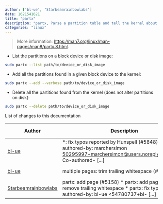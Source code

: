 ```yaml
---
author: ['bl-ue', 'Starbeamrainbowlabs']
date: 1621541621
title: "partx"
description: "partx, Parse a partition table and tell the kernel about it."
categories: "linux"
---
```

> More information: <https://man7.org/linux/man-pages/man8/partx.8.html>.

- List the partitions on a block device or disk image:

```bash
sudo partx --list path/to/device_or_disk_image
```

- Add all the partitions found in a given block device to the kernel:

```bash
sudo partx --add --verbose path/to/device_or_disk_image
```

- Delete all the partitions found from the kernel (does not alter partitions on disk):

```bash
sudo partx --delete path/to/device_or_disk_image
```
List of changes to this documentation


Author | Description | ISO 8601 Date | GitHub link
------|-----|-----|-----
[bl-ue](mailto:54780737+bl-ue@users.noreply.github.com) | *: fix typos reported by Hunspell (#5848) Co-authored-by: marchersimon <50295997+marchersimon@users.noreply.github.com> Co-authored- [...] | 2021-05-20T22:13:41 | [8ebd171d6f00](https://github.com/tldr-pages/tldr/commit/8ebd171d6f001698709fefc02b1fd5cc9f3a99c4)
[bl-ue](mailto:54780737+bl-ue@users.noreply.github.com) | multiple pages: trim trailing whitespace (#5213) | 2021-01-31T22:16:00 | [d679ad10161d](https://github.com/tldr-pages/tldr/commit/d679ad10161dd1fe7e0dd2a62358869df2a32080)
[Starbeamrainbowlabs](mailto:sbrl@starbeamrainbowlabs.com) | partx: add page (#5158) * partx: add page * partx: remove trailing whitespace * partx: fix typo Co-authored-by: bl-ue <54780737+bl- [...] | 2021-01-22T23:59:31 | [24e64160b951](https://github.com/tldr-pages/tldr/commit/24e64160b95116459800bef1378a64b3a4b72c02)

